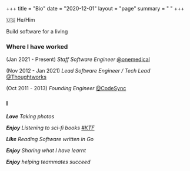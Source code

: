 +++
title = "Bio"
date = "2020-12-01"
layout = "page"
summary = " "
+++

🇺🇬 He/Him 

Build software for a living

### Where I have worked

(Jan 2021 - Present) *Staff Software Engineer* [@onemedical](https://www.onemedical.com)

(Nov 2012 - Jan 2021) *Lead Software Engineer / Tech Lead* [@Thoughtworks](https://www.thoughtworks.com)

(Oct 2011 - 2013) *Founding Engineer* [@CodeSync](https://www.codesync.ug)


### I 

***Love** Taking photos*

***Enjoy** Listening to sci-fi books [#KTF](https://www.reddit.com/r/KTF/)*

***Like** Reading Software written in Go* 

***Enjoy** Sharing what I have learnt*

***Enjoy** helping teammates succeed*


